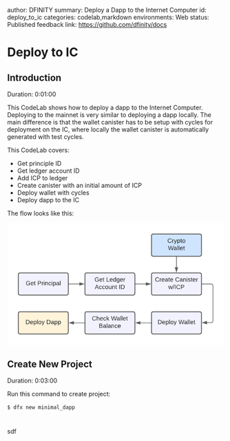 author: DFINITY
summary: Deploy a Dapp to the Internet Computer
id: deploy_to_ic
categories: codelab,markdown
environments: Web
status: Published
feedback link: https://github.com/dfinity/docs

# Deploy to IC

## Introduction
Duration: 0:01:00

This CodeLab shows how to deploy a dapp to the Internet Computer. Deploying to the mainnet is very similar to deploying a dapp locally. The main difference is that the wallet canister has to be setup with cycles for deployment on the IC, where locally the wallet canister is automatically generated with test cycles. 

This CodeLab covers:

- Get principle ID
- Get ledger account ID
- Add ICP to ledger
- Create canister with an initial amount of ICP
- Deploy wallet with cycles
- Deploy dapp to the IC 

The flow looks like this:

![Deployment Flow](images/deploy_flow.png)

## Create New Project
Duration: 0:03:00

Run this command to create project:

```bash
$ dfx new minimal_dapp
```


# 

sdf
